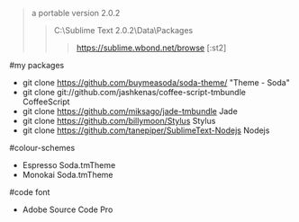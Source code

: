>a portable version 2.0.2
>>C:\Sublime Text 2.0.2\Data\Packages
>>>https://sublime.wbond.net/browse [:st2]

#my packages
* git clone https://github.com/buymeasoda/soda-theme/ "Theme - Soda"
* git clone git://github.com/jashkenas/coffee-script-tmbundle CoffeeScript
* git clone https://github.com/miksago/jade-tmbundle Jade
* git clone https://github.com/billymoon/Stylus Stylus
* git clone https://github.com/tanepiper/SublimeText-Nodejs Nodejs

#colour-schemes
* Espresso Soda.tmTheme
* Monokai Soda.tmTheme

#code font
* Adobe Source Code Pro